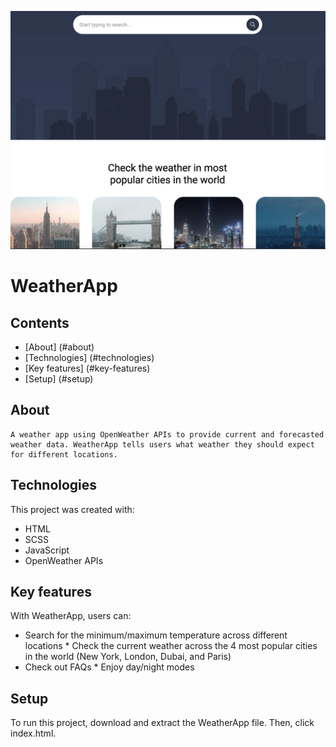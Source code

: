 ![ScreenShot](img/screen.png)
# WeatherApp
## Contents
* [About] (#about)
* [Technologies] (#technologies)
* [Key features] (#key-features)
* [Setup] (#setup)
## About
```
A weather app using OpenWeather APIs to provide current and forecasted weather data. WeatherApp tells users what weather they should expect for different locations.
```
## Technologies
This project was created with:
* HTML
* SCSS
* JavaScript
* OpenWeather APIs

## Key features
With WeatherApp, users can:
* Search for the minimum/maximum temperature across different locations * Check the current weather across the 4 most popular cities in the world (New York, London, Dubai, and Paris)
* Check out FAQs * Enjoy day/night modes
## Setup
To run this project, download and extract the WeatherApp file. Then, click index.html.
